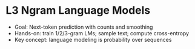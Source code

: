 # L3 Ngram Language Models

- Goal: Next-token prediction with counts and smoothing
- Hands-on: train 1/2/3-gram LMs; sample text; compute cross-entropy
- Key concept: language modeling is probability over sequences
